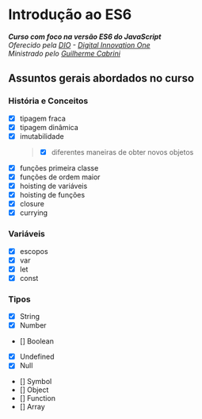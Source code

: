 # Introdução ao ES6

_**Curso com foco na versão ES6 do JavaScript**_\
_Oferecido pela [DIO](https://digitalinnovation.one/) - [Digital Innovation One](https://github.com/digitalinnovationone)_\
_Ministrado pelo [Guilherme Cabrini](https://github.com/guilhermecabrini/introducao-ao-javascript-dio)_

## Assuntos gerais abordados no curso

### História e Conceitos

-   [x] tipagem fraca
-   [x] tipagem dinâmica
-   [x] imutabilidade
    > -   [x] diferentes maneiras de obter novos objetos
-   [x] funções primeira classe
-   [x] funções de ordem maior
-   [x] hoisting de variáveis
-   [x] hoisting de funções
-   [x] closure
-   [x] currying

### Variáveis

-   [x] escopos
-   [x] var
-   [x] let
-   [x] const

### Tipos

-   [x] String
-   [x] Number
-   [] Boolean
-   [x] Undefined
-   [x] Null
-   [] Symbol
-   [] Object
-   [] Function
-   [] Array
